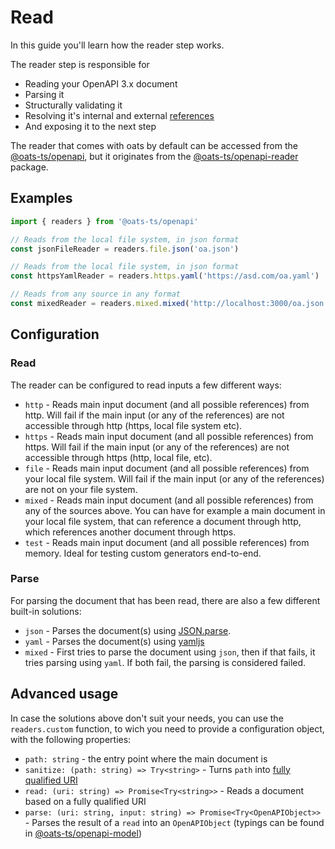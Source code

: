 # Read

In this guide you'll learn how the reader step works.

The reader step is responsible for

- Reading your OpenAPI 3.x document
- Parsing it
- Structurally validating it
- Resolving it's internal and external [references](https://swagger.io/docs/specification/using-ref)
- And exposing it to the next step

The reader that comes with oats by default can be accessed from the [@oats-ts/openapi](https://www.npmjs.com/package/@oats-ts/openapi), but it originates from the [@oats-ts/openapi-reader](https://www.npmjs.com/package/@oats-ts/openapi-reader) package.

## Examples

```ts
import { readers } from '@oats-ts/openapi'

// Reads from the local file system, in json format
const jsonFileReader = readers.file.json('oa.json')

// Reads from the local file system, in json format
const httpsYamlReader = readers.https.yaml('https://asd.com/oa.yaml')

// Reads from any source in any format
const mixedReader = readers.mixed.mixed('http://localhost:3000/oa.json')
```

## Configuration

### Read

The reader can be configured to read inputs a few different ways:

- `http` - Reads main input document (and all possible references) from http. Will fail if the main input (or any of the references) are not accessible through http (https, local file system etc).
- `https` - Reads main input document (and all possible references) from https. Will fail if the main input (or any of the references) are not accessible through https (http, local file, etc).
- `file` - Reads main input document (and all possible references) from your local file system. Will fail if the main input (or any of the references) are not on your file system.
- `mixed` - Reads main input document (and all possible references) from any of the sources above. You can have for example a main document in your local file system, that can reference a document through http, which references another document through https.
- `test` - Reads main input document (and all possible references) from memory. Ideal for testing custom generators end-to-end.

### Parse

For parsing the document that has been read, there are also a few different built-in solutions:

- `json` - Parses the document(s) using [JSON.parse](https://developer.mozilla.org/en-US/docs/Web/JavaScript/Reference/Global_Objects/JSON/parse).
- `yaml` - Parses the document(s) using [yamljs](https://github.com/jeremyfa/yaml.js)
- `mixed` - First tries to parse the document using `json`, then if that fails, it tries parsing using `yaml`. If both fail, the parsing is considered failed.

## Advanced usage

In case the solutions above don't suit your needs, you can use the `readers.custom` function, to wich you need to provide a configuration object, with the following properties:

- `path: string` - the entry point where the main document is
- `sanitize: (path: string) => Try<string>` - Turns `path` into [fully qualified URI](https://www.ietf.org/rfc/rfc2396.txt)
- `read: (uri: string) => Promise<Try<string>>` - Reads a document based on a fully qualified URI
- `parse: (uri: string, input: string) => Promise<Try<OpenAPIObject>>` - Parses the result of a `read` into an `OpenAPIObject` (typings can be found in [@oats-ts/openapi-model](https://www.npmjs.com/package/@oats-ts/openapi-model))
